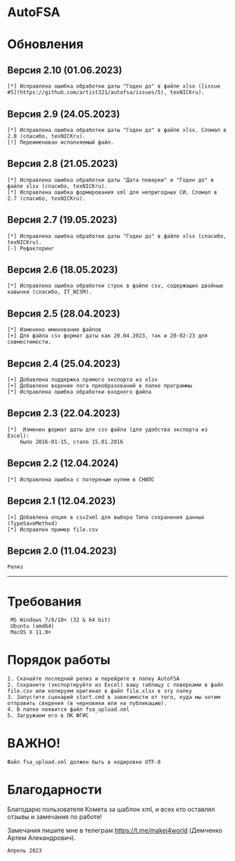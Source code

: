 # AutoFSA

Обновления
=
## Версия 2.10 (01.06.2023)
	[*] Исправлена ошибка обработки даты "Годен до" в файле xlsx ([issue #5](https://github.com/artist321/autofsa/issues/5), texNICKru). 
## Версия 2.9 (24.05.2023)
	[*] Исправлена ошибка обработки даты "Годен до" в файле xlsx. Сломал в 2.8 (спасибо, texNICKru). 
	[!] Переименован исполняемый файл.
## Версия 2.8 (21.05.2023)
	[*] Исправлена ошибка обработки даты "Дата поверки" и "Годен до" в файле xlsx (спасибо, texNICKru).
	[*] Исправлена ошибка формирования xml для непригодных СИ. Сломал в 2.7 (спасибо, texNICKru).
## Версия 2.7 (19.05.2023)
	[*] Исправлена ошибка обработки даты "Годен до" в файле xlsx (спасибо, texNICKru).
	[-] Рефакторинг
## Версия 2.6 (18.05.2023)
	[*] Исправлена ошибка обработки строк в файле csv, содержащих двойные кавычки (спасибо, IT_NCSM).
## Версия 2.5 (28.04.2023)
	[*] Изменено именование файлов
	[+] Для файла csv формат даты как 20.04.2023, так и 20-02-23 для совместимости.
## Версия 2.4 (25.04.2023)
	[+] Добавлена поддержка прямого экспорта из xlsx
	[+] Добавлено ведение лога преобразований в папке программы
	[*] Исправлена ошибка обработки входного файла
## Версия 2.3 (22.04.2023)
	[*]  Изменен формат даты для csv файла (для удобства экспорта из Excel): 
		было 2016-01-15, стало 15.01.2016	 
##  Версия 2.2 (12.04.2024)
	[*] Исправлена ошибка с потеряным нулем в СНИЛС
##  Версия 2.1 (12.04.2023)
	[+] Добавлена опция в сsv2xml для выбора Типа сохранения данных (TypeSaveMethod)
	[*] Исправлен пример file.csv

##  Версия 2.0 (11.04.2023)
	Релиз
----
Требования
=
~~~~~
 MS Windows 7/8/10+ (32 & 64 bit)
 Ubuntu (amd64)
 MacOS X 11.0+
~~~~~
Порядок работы
=
	1. Скачайте последний релиз и перейдите в папку AutoFSA
	2. Сохраните (экспортируйте из Excel) вашу таблицу с поверками в файл file.csv или копируем оригинал в файл file.xlsx в эту папку
	3. Запустите сценарий start.cmd в зависимости от того, куда мы хотим отправить сведения (в черновики или на публикацию).
	4. В папке появится файл fsa_upload.xml	
	5. Загружаем его в ЛК ФГИС

ВАЖНО! 
=
	Файл fsa_upload.xml должен быть в кодировке UTF-8

Благодарности
=
Благодарю пользователя Комета за шаблон xml, и всех кто оставлял отзывы и замечания по работе!

Замечания пишите мне в телеграм https://t.me/makej4world (Демченко Артем Алекандрович).

	Апрель 2023